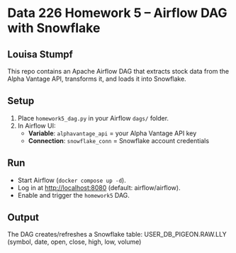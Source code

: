 # Data 226 Homework 5 – Airflow DAG with Snowflake
## Louisa Stumpf

This repo contains an Apache Airflow DAG that extracts stock data from the Alpha Vantage API, transforms it, and loads it into Snowflake.

## Setup
1. Place `homework5_dag.py` in your Airflow `dags/` folder.
2. In Airflow UI:
   - **Variable**: `alphavantage_api` = your Alpha Vantage API key
   - **Connection**: `snowflake_conn` = Snowflake account credentials

## Run
- Start Airflow (`docker compose up -d`).
- Log in at [http://localhost:8080](http://localhost:8080) (default: airflow/airflow).
- Enable and trigger the `homework5` DAG.

## Output
The DAG creates/refreshes a Snowflake table:
USER_DB_PIGEON.RAW.LLY
(symbol, date, open, close, high, low, volume)
